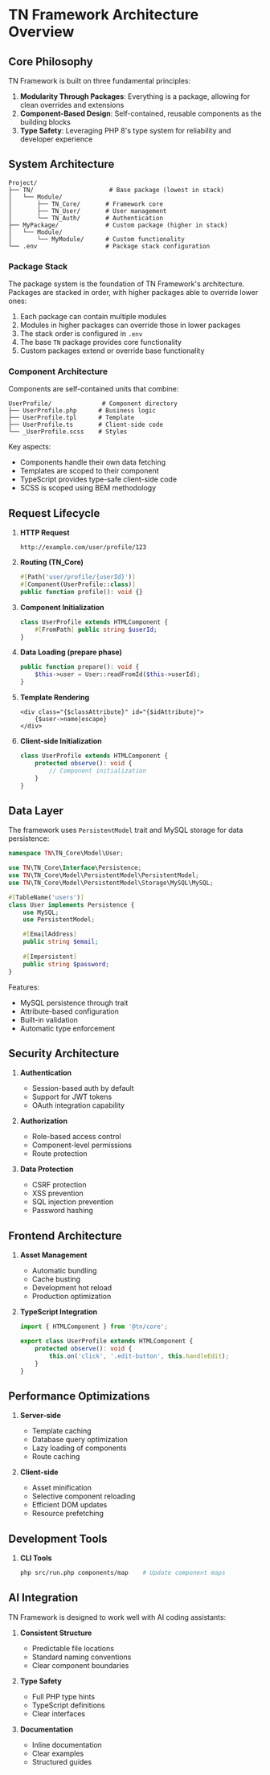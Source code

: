# TN Framework Architecture Overview

## Core Philosophy

TN Framework is built on three fundamental principles:

1. **Modularity Through Packages**: Everything is a package, allowing for clean overrides and extensions
2. **Component-Based Design**: Self-contained, reusable components as the building blocks
3. **Type Safety**: Leveraging PHP 8's type system for reliability and developer experience

## System Architecture

```
Project/
├── TN/                     # Base package (lowest in stack)
│   └── Module/
│       ├── TN_Core/       # Framework core
│       ├── TN_User/       # User management
│       └── TN_Auth/       # Authentication
├── MyPackage/             # Custom package (higher in stack)
│   └── Module/
│       └── MyModule/      # Custom functionality
└── .env                   # Package stack configuration
```

### Package Stack

The package system is the foundation of TN Framework's architecture. Packages are stacked in order, with higher packages able to override lower ones:

1. Each package can contain multiple modules
2. Modules in higher packages can override those in lower packages
3. The stack order is configured in `.env`
4. The base `TN` package provides core functionality
5. Custom packages extend or override base functionality

### Component Architecture

Components are self-contained units that combine:

```
UserProfile/              # Component directory
├── UserProfile.php      # Business logic
├── UserProfile.tpl      # Template
├── UserProfile.ts       # Client-side code
└── _UserProfile.scss    # Styles
```

Key aspects:
- Components handle their own data fetching
- Templates are scoped to their component
- TypeScript provides type-safe client-side code
- SCSS is scoped using BEM methodology

## Request Lifecycle

1. **HTTP Request**
   ```
   http://example.com/user/profile/123
   ```

2. **Routing (TN_Core)**
   ```php
   #[Path('user/profile/{userId}')]
   #[Component(UserProfile::class)]
   public function profile(): void {}
   ```

3. **Component Initialization**
   ```php
   class UserProfile extends HTMLComponent {
       #[FromPath] public string $userId;
   }
   ```

4. **Data Loading (prepare phase)**
   ```php
   public function prepare(): void {
       $this->user = User::readFromId($this->userId);
   }
   ```

5. **Template Rendering**
   ```smarty
   <div class="{$classAttribute}" id="{$idAttribute}">
       {$user->name|escape}
   </div>
   ```

6. **Client-side Initialization**
   ```typescript
   class UserProfile extends HTMLComponent {
       protected observe(): void {
           // Component initialization
       }
   }
   ```

## Data Layer

The framework uses `PersistentModel` trait and MySQL storage for data persistence:

```php
namespace TN\TN_Core\Model\User;

use TN\TN_Core\Interface\Persistence;
use TN\TN_Core\Model\PersistentModel\PersistentModel;
use TN\TN_Core\Model\PersistentModel\Storage\MySQL\MySQL;

#[TableName('users')]
class User implements Persistence {
    use MySQL;
    use PersistentModel;

    #[EmailAddress]
    public string $email;
    
    #[Impersistent]
    public string $password;
}
```

Features:
- MySQL persistence through trait
- Attribute-based configuration
- Built-in validation
- Automatic type enforcement

## Security Architecture

1. **Authentication**
   - Session-based auth by default
   - Support for JWT tokens
   - OAuth integration capability

2. **Authorization**
   - Role-based access control
   - Component-level permissions
   - Route protection

3. **Data Protection**
   - CSRF protection
   - XSS prevention
   - SQL injection prevention
   - Password hashing

## Frontend Architecture

1. **Asset Management**
   - Automatic bundling
   - Cache busting
   - Development hot reload
   - Production optimization

2. **TypeScript Integration**
   ```typescript
   import { HTMLComponent } from '@tn/core';
   
   export class UserProfile extends HTMLComponent {
       protected observe(): void {
           this.on('click', '.edit-button', this.handleEdit);
       }
   }
   ```

## Performance Optimizations

1. **Server-side**
   - Template caching
   - Database query optimization
   - Lazy loading of components
   - Route caching

2. **Client-side**
   - Asset minification
   - Selective component reloading
   - Efficient DOM updates
   - Resource prefetching

## Development Tools

1. **CLI Tools**
   ```bash
   php src/run.php components/map    # Update component maps
   ```

## AI Integration

TN Framework is designed to work well with AI coding assistants:

1. **Consistent Structure**
   - Predictable file locations
   - Standard naming conventions
   - Clear component boundaries

2. **Type Safety**
   - Full PHP type hints
   - TypeScript definitions
   - Clear interfaces

3. **Documentation**
   - Inline documentation
   - Clear examples
   - Structured guides 